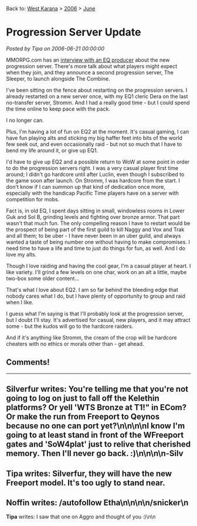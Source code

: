 Back to: [West Karana](/posts/westkarana.md) > [2006](/posts/2006/westkarana.md) > [June](./westkarana.md)
# Progression Server Update

*Posted by Tipa on 2006-06-21 00:00:00*

MMORPG.com has an [interview with an EQ producer](http://www.mmorpg.com/gamelist.cfm/gameId/9/setView/features/loadFeature/723) about the new progression server. There's more talk about what players might expect when they join, and they announce a second progression server, The Sleeper, to launch alongside The Combine.



I've been sitting on the fence about restarting on the progression servers. I already restarted on a new server once, with my EQ1 cleric Dera on the last no-transfer server, Stromm. And I had a really good time - but I could spend the time online to keep pace with the pack.



I no longer can.



Plus, I'm having a lot of fun on EQ2 at the moment. It's casual gaming, I can have fun playing alts and sticking my big haffer feet into bits of the world few seek out, and even occasionally raid - but not so much that I have to bend my life around it, or give up EQ1.



I'd have to give up EQ2 and a possible return to WoW at some point in order to do the progression servers right. I was a very casual player first time around; I didn't go hardcore until after Luclin, even though I subscribed to the game soon after launch. On Stromm, I was hardcore from the start. I don't know if I can summon up that kind of dedication once more, especially with the handicap Pacific Time players have on a server with competition for mobs.



Fact is, in old EQ, I spent days sitting in small, windowless rooms in Lower Guk and Sol B, grinding levels and fighting over bronze armor. That part wasn't that much fun. The only compelling reason I have to restart would be the prospect of being part of the first guild to kill Naggy and Vox and Trak and all them; to be uber - I have never been in an uber guild, and always wanted a taste of being number one without having to make compromises. I need time to have a life and time to just do things for fun, as well. And I do love my alts.



Though I love raiding and having the cool gear, I'm a casual player at heart. I like variety. I'll grind a few levels on one char, work on an alt a little, maybe two-box some older content...



That's what I love about EQ2. I am so far behind the bleeding edge that nobody cares what I do, but I have plenty of opportunity to group and raid when I like.



I guess what I'm saying is that I'll probably look at the progression server, but I doubt I'll stay. It's advertised for casual, new players, and it may attract some - but the kudos will go to the hardcore raiders.



And if it's anything like Stromm, the cream of the crop will be hardcore cheaters with no ethics or morals other than - get ahead.


## Comments!
---
**Silverfur** writes: You&#039;re telling me that you&#039;re not going to log on just to fall off the Kelethin platforms? Or yell &#039;WTS Bronze at T1!&quot; in ECom? Or make the run from Freeport to Qeynos because no one can port yet?\n\n\n\nI know I&#039;m going to at least stand in front of the WFreeport gates and &#039;SoW4plat&#039; just to relive that cherished memory. Then I&#039;ll never go back. :)\n\n\n\n-Silv
---
**Tipa** writes: Silverfur, they will have the new Freeport model. It&#039;s too ugly to stand near.
---
**Noffin** writes:  /autofollow Etha\n\n\n\n/snicker\n
---
**Tipa** writes: I saw that one on Aggro and thought of you :)\n\n
